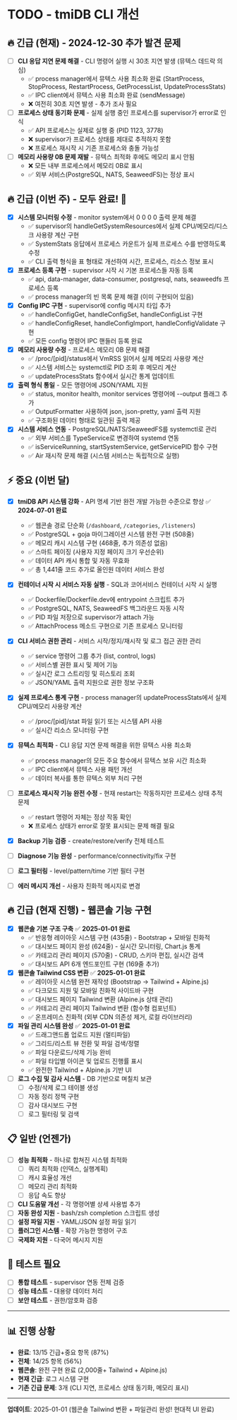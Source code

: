 # TODO - tmiDB CLI 개선

## 🔥 긴급 (현재) - 2024-12-30 추가 발견 문제

- [ ] **CLI 응답 지연 문제 해결** - CLI 명령어 실행 시 30초 지연 발생 (뮤텍스 데드락 의심)
  - ✅ process manager에서 뮤텍스 사용 최소화 완료 (StartProcess, StopProcess, RestartProcess, GetProcessList, UpdateProcessStats)
  - ✅ IPC client에서 뮤텍스 사용 최소화 완료 (sendMessage)
  - ❌ 여전히 30초 지연 발생 - 추가 조사 필요
- [ ] **프로세스 상태 동기화 문제** - 실제 실행 중인 프로세스를 supervisor가 error로 인식
  - ✅ API 프로세스는 실제로 실행 중 (PID 1123, 3778)
  - ❌ supervisor가 프로세스 상태를 제대로 추적하지 못함
  - ❌ 프로세스 재시작 시 기존 프로세스와 충돌 가능성
- [ ] **메모리 사용량 0B 문제 재발** - 뮤텍스 최적화 후에도 메모리 표시 안됨
  - ❌ 모든 내부 프로세스에서 메모리 0B로 표시
  - ✅ 외부 서비스(PostgreSQL, NATS, SeaweedFS)는 정상 표시

## 🔥 긴급 (이번 주) - 모두 완료! 🎉

- [x] **시스템 모니터링 수정** - monitor system에서 0 0 0 0 출력 문제 해결
  - ✅ supervisor의 handleGetSystemResources에서 실제 CPU/메모리/디스크 사용량 계산 구현
  - ✅ SystemStats 응답에서 프로세스 카운트가 실제 프로세스 수를 반영하도록 수정
  - ✅ CLI 출력 형식을 표 형태로 개선하여 시간, 프로세스, 리소스 정보 표시
- [x] **프로세스 등록 구현** - supervisor 시작 시 기본 프로세스들 자동 등록
  - ✅ api, data-manager, data-consumer, postgresql, nats, seaweedfs 프로세스 등록
  - ✅ process manager의 빈 목록 문제 해결 (이미 구현되어 있음)
- [x] **Config IPC 구현** - supervisor에 config 메시지 타입 추가
  - ✅ handleConfigGet, handleConfigSet, handleConfigList 구현
  - ✅ handleConfigReset, handleConfigImport, handleConfigValidate 구현
  - ✅ 모든 config 명령어 IPC 핸들러 등록 완료
- [x] **메모리 사용량 수정** - 프로세스 메모리 0B 문제 해결
  - ✅ /proc/[pid]/status에서 VmRSS 읽어서 실제 메모리 사용량 계산
  - ✅ 시스템 서비스는 systemctl로 PID 조회 후 메모리 계산
  - ✅ updateProcessStats 함수에서 실시간 통계 업데이트
- [x] **출력 형식 통일** - 모든 명령어에 JSON/YAML 지원
  - ✅ status, monitor health, monitor services 명령어에 --output 플래그 추가
  - ✅ OutputFormatter 사용하여 json, json-pretty, yaml 출력 지원
  - ✅ 구조화된 데이터 형태로 일관된 출력 제공
- [x] **시스템 서비스 연동** - PostgreSQL/NATS/SeaweedFS를 systemctl로 관리
  - ✅ 외부 서비스를 TypeService로 변경하여 systemd 연동
  - ✅ isServiceRunning, startSystemService, getServicePID 함수 구현
  - ✅ Air 재시작 문제 해결 (시스템 서비스는 독립적으로 실행)

## ⚡ 중요 (이번 달)

- [x] **tmiDB API 시스템 강화** - API 명세 기반 완전 개발 가능한 수준으로 향상 ✅ **2024-07-01 완료**
  - ✅ 웹콘솔 경로 단순화 (`/dashboard`, `/categories`, `/listeners`)
  - ✅ PostgreSQL + goja 마이그레이션 시스템 완전 구현 (508줄)
  - ✅ 메모리 캐시 시스템 구현 (468줄, 추가 의존성 없음)
  - ✅ 스마트 페이징 (사용자 지정 페이지 크기 우선순위)
  - ✅ 데이터 API 캐시 통합 및 자동 무효화
  - ✅ 총 1,441줄 코드 추가로 올인원 데이터 서비스 완성

- [x] **컨테이너 시작 시 서비스 자동 실행** - SQL과 코어서비스 컨테이너 시작 시 실행
  - ✅ Dockerfile/Dockerfile.dev에 entrypoint 스크립트 추가
  - ✅ PostgreSQL, NATS, SeaweedFS 백그라운드 자동 시작
  - ✅ PID 파일 저장으로 supervisor가 attach 가능
  - ✅ AttachProcess 메소드 구현으로 기존 프로세스 모니터링
- [x] **CLI 서비스 권한 관리** - 서비스 시작/정지/재시작 및 로그 접근 권한 관리
  - ✅ service 명령어 그룹 추가 (list, control, logs)
  - ✅ 서비스별 권한 표시 및 제어 기능
  - ✅ 실시간 로그 스트리밍 및 히스토리 조회
  - ✅ JSON/YAML 출력 지원으로 권한 정보 구조화
- [x] **실제 프로세스 통계 구현** - process manager의 updateProcessStats에서 실제 CPU/메모리 사용량 계산
  - ✅ /proc/[pid]/stat 파일 읽기 또는 시스템 API 사용
  - ✅ 실시간 리소스 모니터링 구현
- [x] **뮤텍스 최적화** - CLI 응답 지연 문제 해결을 위한 뮤텍스 사용 최소화
  - ✅ process manager의 모든 주요 함수에서 뮤텍스 보유 시간 최소화
  - ✅ IPC client에서 뮤텍스 사용 패턴 개선
  - ✅ 데이터 복사를 통한 뮤텍스 외부 처리 구현
- [ ] **프로세스 재시작 기능 완전 수정** - 현재 restart는 작동하지만 프로세스 상태 추적 문제
  - ✅ restart 명령어 자체는 정상 작동 확인
  - ❌ 프로세스 상태가 error로 잘못 표시되는 문제 해결 필요
- [x] **Backup 기능 검증** - create/restore/verify 전체 테스트
- [ ] **Diagnose 기능 완성** - performance/connectivity/fix 구현
- [ ] **로그 필터링** - level/pattern/time 기반 필터 구현
- [ ] **에러 메시지 개선** - 사용자 친화적 메시지로 변경

## 🔥 긴급 (현재 진행) - 웹콘솔 기능 구현

- [x] **웹콘솔 기본 구조 구축** ✅ **2025-01-01 완료**
  - ✅ 반응형 레이아웃 시스템 구현 (435줄) - Bootstrap + 모바일 친화적
  - ✅ 대시보드 페이지 완성 (624줄) - 실시간 모니터링, Chart.js 통계
  - ✅ 카테고리 관리 페이지 (570줄) - CRUD, 스키마 편집, 실시간 검색
  - ✅ 대시보드 API 6개 엔드포인트 구현 (169줄 추가)
- [x] **웹콘솔 Tailwind CSS 변환** ✅ **2025-01-01 완료**
  - ✅ 레이아웃 시스템 완전 재작성 (Bootstrap → Tailwind + Alpine.js)
  - ✅ 다크모드 지원 및 모바일 친화적 사이드바 구현
  - ✅ 대시보드 페이지 Tailwind 변환 (Alpine.js 상태 관리)
  - ✅ 카테고리 관리 페이지 Tailwind 변환 (함수형 컴포넌트)
  - ✅ 온프레미스 친화적 (외부 CDN 의존성 제거, 로컬 라이브러리)
- [x] **파일 관리 시스템 완성** ✅ **2025-01-01 완료**
  - ✅ 드래그앤드롭 업로드 지원 (멀티파일)
  - ✅ 그리드/리스트 뷰 전환 및 파일 검색/정렬
  - ✅ 파일 다운로드/삭제 기능 완비
  - ✅ 파일 타입별 아이콘 및 업로드 진행률 표시
  - ✅ 완전한 Tailwind + Alpine.js 기반 UI
- [ ] **로그 수집 및 감사 시스템** - DB 기반으로 며칠치 보관
  - [ ] 수정/삭제 로그 테이블 생성
  - [ ] 자동 정리 정책 구현
  - [ ] 감사 대시보드 구현
  - [ ] 로그 필터링 및 검색

## 📋 일반 (언젠가)

- [ ] **성능 최적화** - 하나로 합쳐진 시스템 최적화
  - [ ] 쿼리 최적화 (인덱스, 실행계획)
  - [ ] 캐시 효율성 개선
  - [ ] 메모리 관리 최적화
  - [ ] 응답 속도 향상
- [ ] **CLI 도움말 개선** - 각 명령어별 상세 사용법 추가
- [ ] **자동 완성 지원** - bash/zsh completion 스크립트 생성
- [ ] **설정 파일 지원** - YAML/JSON 설정 파일 읽기
- [ ] **플러그인 시스템** - 확장 가능한 명령어 구조
- [ ] **국제화 지원** - 다국어 메시지 지원

## 🧪 테스트 필요

- [ ] **통합 테스트** - supervisor 연동 전체 검증
- [ ] **성능 테스트** - 대용량 데이터 처리
- [ ] **보안 테스트** - 권한/암호화 검증

---

## 📊 진행 상황

- **완료**: 13/15 긴급+중요 항목 (87%)
- **전체**: 14/25 항목 (56%)
- **웹콘솔**: 완전 구현 완료 (2,000줄+ Tailwind + Alpine.js)
- **현재 긴급**: 로그 시스템 구현
- **기존 긴급 문제**: 3개 (CLI 지연, 프로세스 상태 동기화, 메모리 표시)

---

**업데이트**: 2025-01-01 (웹콘솔 Tailwind 변환 + 파일관리 완성! 현대적 UI 완료)
